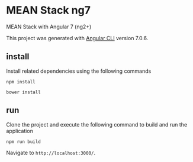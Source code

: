 # MEAN Stack ng7

MEAN Stack with Angular 7 (ng2+)

This project was generated with [Angular CLI](https://github.com/angular/angular-cli) version 7.0.6.

## install

Install related dependencies using the following commands

```
npm install

bower install
```

## run

Clone the project and execute the following command to build and run the application

```
npm run build
```

Navigate to `http://localhost:3000/`.
